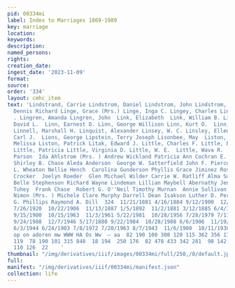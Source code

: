 ```yaml
---
pid: 00334mi
label: Index to Marriages 1869-1989
key: marriage
location: 
keywords: 
description: 
named_persons: 
rights: 
creation_date: 
ingest_date: '2023-11-09'
format: 
source: 
order: '334'
layout: cmhc_item
text: 'Lindstrand, Carrie Lindstrom, Daniel Lindstrom, John Lindstrom, Nellie Linemeyer,
  Dennis Richard Linge, Grace (Mrs.) Linge, Inga C. Lingey, Charles Lingo, Lillie
  . Lingren, Amanda Lingren, John  Link, Elizabeth  Link, William B. Linn, Abe G.  Linn,
  David L.  Linn, Earnest D. Linn, George Willison Linn, Kurt O.  Linn, Paula Elizabeth
  Linnell, Marshall H. Linquist, Alexander Linsey, W. C. Linsley, Ellen Kay Linza,
  Carl J.  Lions, George Lipstein, Terry Joseph Lisonbee, May  Liston, Bessie Liston,
  Melissa Liston, Patrick Litak, Edward J. Little, Charles F. Little, Edward Byron
  Little, Patricia Little, Virginia D. Little, W. E.  Little, Wava R.  Evan Morton  Mathilda
  Parson  Ida Ahlstrom (Mrs. ) Andrew Wickland Patricia Ann Cochran E. E. Montgomery
  Shirley B. Chase Aleda Anderson  George W. Satterfield John F. Pierce  Emma C. Reed  Charles
  L. Wheaton Nellie Hench  Carolina Gunderson Phyllis Grace Jiminez Rosie Morrison  Ann
  Crocker  Joelyn Roeder  Glen Michael Wilder Carrie W. Ratliff Alma Sundel]  Mary
  Belle Stephenson Richard Wayne Lindeman Lillian Maybell Abernathy Jennie McCoy  Linda
  Tuhey  Frank Chase  Robert G. O''Neil Timothy Murnan  Annie Sullivan  Julia Brazas  Grace
  Nimon (Mrs. ) Michele Clare Murphy Darrell Dean Isakson Luther D. Perry Jr. Julie
  G. Phillips Raymond A. Dill  324  11/21/1881 4/16/1884 9/12/1900  12/14/1886  11/11/1989
  7/26/1920  10/22/1906  11/13/1887 1/5/1892  11/2/1881 3/12/1885 6/4/1933 8/5/1879
  9/15/1900  10/15/1963  11/3/1961 5/22/1981  10/28/1956 7/28/1979 7/11/1878 5/16/1902  12/7/1957
  9/24/1988  12/7/1946 5/17/1880 9/22/1984  10/28/1908 6/6/1906  11/19/1894 7/30/1890
  6/3/1944 6/24/1903 7/8/1972 7/20/1963 8/7/1943  11/6/1900  10/11/1938  won DOD WD  49]  be
  op on adoren mw WWW HA Os Ww  — aa  82 190 100 308 120 115 362 356 170  79 236 252  17
  119  78 190 101 315 848  18 194  250 176  82 478 433 342 281  98 142 242 125  54
  110 126  22    '
thumbnail: "/img/derivatives/iiif/images/00334mi/full/250,/0/default.jpg"
full: 
manifest: "/img/derivatives/iiif/00334mi/manifest.json"
collection: life
---
```

